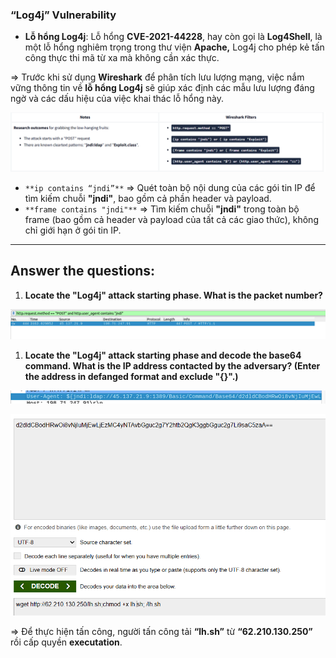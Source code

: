 ### “Log4j” Vulnerability

- **Lỗ hổng Log4j**: Lỗ hổng **CVE-2021-44228**, hay còn gọi là **Log4Shell**, là một lỗ hổng nghiêm trọng trong thư viện **Apache,** Log4j cho phép kẻ tấn công thực thi mã từ xa mà không cần xác thực.

⇒ Trước khi sử dụng **Wireshark** để phân tích lưu lượng mạng, việc nắm vững thông tin về **lỗ hổng Log4j** sẽ giúp xác định các mẫu lưu lượng đáng ngờ và các dấu hiệu của việc khai thác lỗ hổng này.

![](../../../../../Image/image%2040.png)

- `**ip contains “jndi”**` ⇒ Quét toàn bộ nội dung của các gói tin IP để tìm kiếm chuỗi **"jndi"**, bao gồm cả phần header và payload.
- `**frame contains "jndi"**` ⇒ Tìm kiếm chuỗi **"jndi"** trong toàn bộ frame (bao gồm cả header và payload của tất cả các giao thức), không chỉ giới hạn ở gói tin IP.

---

## Answer the questions:

1. **Locate the "Log4j" attack starting phase. What is the packet number?**

![](../../../../../Image/image%201%2034.png)

1. **Locate the "Log4j" attack starting phase and decode the base64 command. What is the IP address contacted by the adversary? (Enter the address in defanged format and exclude "{}".)**

![](../../../../../Image/image%202%2027.png)

![](../../../../../Image/image%203%2018.png)

⇒ Để thực hiện tấn công, người tấn công tải **“lh.sh”** từ **“62.210.130.250”** rồi cấp quyền **executation**.